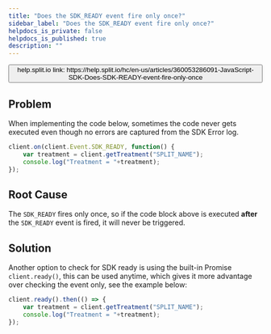 ```yaml
---
title: "Does the SDK_READY event fire only once?"
sidebar_label: "Does the SDK_READY event fire only once?"
helpdocs_is_private: false
helpdocs_is_published: true
description: ""
---
```


<!-- applies to JavaScript SDK -->

<p>
  <button style={{borderRadius:'8px', border:'1px', fontFamily:'Courier New', fontWeight:'800', textAlign:'left'}}> help.split.io link: https://help.split.io/hc/en-us/articles/360053286091-JavaScript-SDK-Does-SDK-READY-event-fire-only-once </button>
</p>

## Problem

When implementing the code below, sometimes the code never gets executed even though no errors are captured from the SDK Error log.

```javascript
client.on(client.Event.SDK_READY, function() { 
    var treatment = client.getTreatment("SPLIT_NAME"); 
    console.log("Treatment = "+treatment);
});
```

## Root Cause

The `SDK_READY` fires only once, so if the code block above is executed **after** the `SDK_READY` event is fired, it will never be triggered.

## Solution

Another option to check for SDK ready is using the built-in Promise `client.ready()`, this can be used anytime, which gives it more advantage over checking the event only, see the example below:

```javascript
client.ready().then(() => {
    var treatment = client.getTreatment("SPLIT_NAME"); 
    console.log("Treatment = "+treatment);
});
```